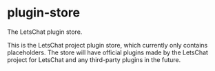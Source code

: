 # plugin-store
The LetsChat plugin store.

This is the LetsChat project plugin store, which currently only contains placeholders. The store will have official plugins made by the LetsChat project for LetsChat and any third-party plugins in the future.
